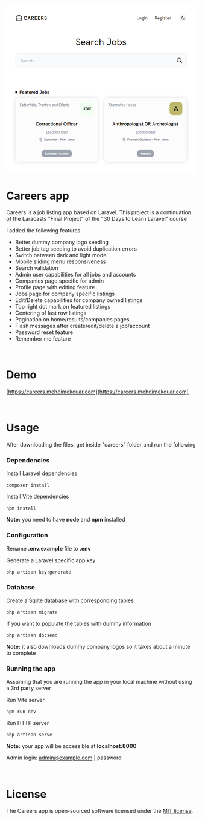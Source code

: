 ![Carrers app](screenshot.png)

# Careers app

Careers is a job listing app based on Laravel. This project is a continuation of the Laracasts "Final Project" of the "30 Days to Learn Laravel" course

I added the following features

- Better dummy company logo seeding
- Better job tag seeding to avoid duplication errors
- Switch between dark and light mode
- Mobile sliding menu responsiveness
- Search validation
- Admin user capabilities for all jobs and accounts
- Companies page specific for admin
- Profile page with editing feature
- Jobs page for company specific listings
- Edit/Delete capabilities for company owned listings
- Top right dot mark on featured listings
- Centering of last row listings
- Pagination on home/results/companies pages
- Flash messages after create/edit/delete a job/account
- Password reset feature
- Remember me feature

<br />

# Demo

[https://careers.mehdimekouar.com](https://careers.mehdimekouar.com)

<br />

# Usage

After downloading the files, get inside "careers" folder and run the following 

### Dependencies
Install Laravel dependencies
```
composer install
```

Install Vite dependencies
```
npm install
```
**Note:** you need to have **node** and **npm** installed

### Configuration
Rename **.env.example** file to **.env**

Generate a Laravel specific app key
```
php artisan key:generate
```

### Database
Create a Sqlite database with corresponding tables
```
php artisan migrate
```

If you want to populate the tables with dummy information
```
php artisan db:seed
```
**Note:** it also downloads dummy company logos so it takes about a minute to complete

### Running the app
Assuming that you are running the app in your local machine without using a 3rd party server

Run Vite server
```
npm run dev
```

Run HTTP server

```
php artisan serve
```
**Note:** your app will be accessible at **localhost:8000**

Admin login: admin@example.com | password

<br />

# License

The Careers app is open-sourced software licensed under the [MIT license](https://opensource.org/licenses/MIT).
